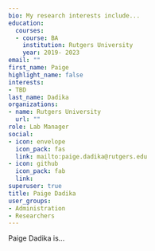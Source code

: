 ```yaml
---
bio: My research interests include... 
education:
  courses:
  - course: BA
    institution: Rutgers University
    year: 2019- 2023
email: ""
first_name: Paige
highlight_name: false
interests:
- TBD
last_name: Dadika
organizations:
- name: Rutgers University
  url: ""
role: Lab Manager
social:
- icon: envelope
  icon_pack: fas
  link: mailto:paige.dadika@rutgers.edu
- icon: github
  icon_pack: fab
  link: 
superuser: true
title: Paige Dadika
user_groups:
- Administration
- Researchers
---
```


Paige Dadika is...

